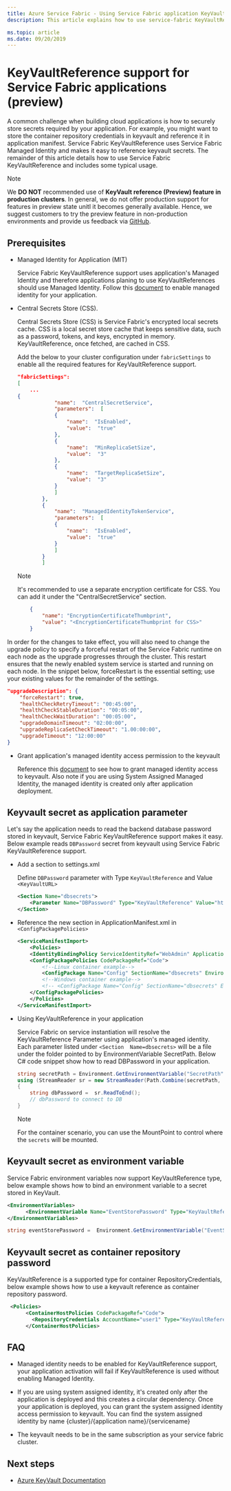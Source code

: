 ```yaml
---
title: Azure Service Fabric - Using Service Fabric application KeyVault references 
description: This article explains how to use service-fabric KeyVaultReference support for application secrets.

ms.topic: article
ms.date: 09/20/2019
---
```


#  KeyVaultReference support for Service Fabric applications (preview)

A common challenge when building cloud applications is how to securely store secrets required by your application. For example, you might want to store the container repository credentials in keyvault and reference it in application manifest. Service Fabric KeyVaultReference uses Service Fabric Managed Identity and makes it easy to reference keyvault secrets. The remainder of this article details how to use Service Fabric KeyVaultReference and includes some typical usage.

> [!NOTE]
> We **DO NOT** recommended use of **KeyVault reference (Preview) feature in production clusters**. In general, we do not offer production support for features in preview state unitl it becomes generally available. Hence, we suggest customers to try the preview feature in non-production environments and provide us feedback via [GitHub](https://github.com/microsoft/service-fabric/blob/master/CONTRIBUTING.md#open-an-issue).


## Prerequisites

- Managed Identity for Application (MIT)
    
    Service Fabric KeyVaultReference support uses application's Managed Identity and therefore applications planing to use KeyVaultReferences should use Managed Identity. Follow this [document](concepts-managed-identity.md) to enable managed identity for your application.

- Central Secrets Store (CSS).

    Central Secrets Store (CSS) is Service Fabric's encrypted local secrets cache. CSS is a local secret store cache that keeps sensitive data, such as a password, tokens, and keys, encrypted in memory. KeyVaultReference, once fetched, are cached in CSS.

    Add the below to your cluster configuration under `fabricSettings` to enable all the required features for KeyVaultReference support.

    ```json
    "fabricSettings": 
    [
        ...
    {
                "name":  "CentralSecretService",
                "parameters":  [
                {
                    "name":  "IsEnabled",
                    "value":  "true"
                },
                {
                    "name":  "MinReplicaSetSize",
                    "value":  "3"
                },
                {
                    "name":  "TargetReplicaSetSize",
                    "value":  "3"
                }
                ]
            },
            {
                "name":  "ManagedIdentityTokenService",
                "parameters":  [
                {
                    "name":  "IsEnabled",
                    "value":  "true"
                }
                ]
            }
            ]
    ```

    > [!NOTE] 
    > It's recommended to use a separate encryption certificate for CSS. You can add it under the "CentralSecretService" section.
    

    ```json
        {
            "name": "EncryptionCertificateThumbprint",
            "value": "<EncryptionCertificateThumbprint for CSS>"
        }
    ```
In order for the changes to take effect, you will also need to change the upgrade policy to specify a forceful restart of the Service Fabric runtime on each node as the upgrade progresses through the cluster. This restart ensures that the newly enabled system service is started and running on each node. In the snippet below, forceRestart is the essential setting; use your existing values for the remainder of the settings.
```json
"upgradeDescription": {
    "forceRestart": true,
    "healthCheckRetryTimeout": "00:45:00",
    "healthCheckStableDuration": "00:05:00",
    "healthCheckWaitDuration": "00:05:00",
    "upgradeDomainTimeout": "02:00:00",
    "upgradeReplicaSetCheckTimeout": "1.00:00:00",
    "upgradeTimeout": "12:00:00"
}
```
- Grant application's managed identity access permission to the keyvault

    Reference this [document](how-to-grant-access-other-resources.md) to see how to grant managed identity access to keyvault. Also note if you are using System Assigned Managed Identity, the managed identity is created only after application deployment.

## Keyvault secret as application parameter
Let's say the application needs to read the backend database password stored in keyvault, Service Fabric KeyVaultReference support makes it easy. Below example reads `DBPassword` secret from keyvault using Service Fabric KeyVaultReference support.

- Add a section to settings.xml

    Define `DBPassword` parameter with Type `KeyVaultReference` and Value `<KeyVaultURL>`

    ```xml
    <Section Name="dbsecrets">
        <Parameter Name="DBPassword" Type="KeyVaultReference" Value="https://vault200.vault.azure.net/secrets/dbpassword/8ec042bbe0ea4356b9b171588a8a1f32"/>
    </Section>
    ```
- Reference the new section in ApplicationManifest.xml in `<ConfigPackagePolicies>`

    ```xml
    <ServiceManifestImport>
        <Policies>
        <IdentityBindingPolicy ServiceIdentityRef="WebAdmin" ApplicationIdentityRef="ttkappuser" />
        <ConfigPackagePolicies CodePackageRef="Code">
            <!--Linux container example-->
            <ConfigPackage Name="Config" SectionName="dbsecrets" EnvironmentVariableName="SecretPath" MountPoint="/var/secrets"/>
            <!--Windows container example-->
            <!-- <ConfigPackage Name="Config" SectionName="dbsecrets" EnvironmentVariableName="SecretPath" MountPoint="C:\secrets"/> -->
        </ConfigPackagePolicies>
        </Policies>
    </ServiceManifestImport>
    ```

- Using KeyVaultReference in your application

    Service Fabric on service instantiation will resolve the KeyVaultReference Parameter using application's managed identity. Each parameter listed under `<Section  Name=dbsecrets>` will be a file under the folder pointed to by EnvironmentVariable SecretPath. Below C# code snippet show how to read DBPassword in your application.

    ```C#
    string secretPath = Environment.GetEnvironmentVariable("SecretPath");
    using (StreamReader sr = new StreamReader(Path.Combine(secretPath, "DBPassword"))) 
    {
        string dbPassword =  sr.ReadToEnd();
        // dbPassword to connect to DB
    }
    ```
    > [!NOTE] 
    > For the container scenario, you can use the MountPoint to control where the `secrets` will be mounted.

## Keyvault secret as environment variable

Service Fabric environment variables now support KeyVaultReference type, below example shows how to bind an environment variable to a secret stored in KeyVault.

```xml
<EnvironmentVariables>
      <EnvironmentVariable Name="EventStorePassword" Type="KeyVaultReference" Value="https://ttkvault.vault.azure.net/secrets/clustercert/e225bd97e203430d809740b47736b9b8"/>
</EnvironmentVariables>
```

```C#
string eventStorePassword =  Environment.GetEnvironmentVariable("EventStorePassword");
```
## Keyvault secret as container repository password
KeyVaultReference is a supported type for container RepositoryCredentials, below example shows how to use a keyvault 
reference as container repository password.
```xml
 <Policies>
      <ContainerHostPolicies CodePackageRef="Code">
        <RepositoryCredentials AccountName="user1" Type="KeyVaultReference" Password="https://ttkvault.vault.azure.net/secrets/containerpwd/e225bd97e203430d809740b47736b9b8"/>
      </ContainerHostPolicies>
```
## FAQ
- Managed identity needs to be enabled for KeyVaultReference support, your application activation will fail if KeyVaultReference is used without enabling Managed Identity.

- If you are using system assigned identity, it's created only after the application is deployed and this creates a circular dependency. Once your application is deployed, you can grant the system assigned identity access permission to keyvault. You can find the system assigned identity by name {cluster}/{application name}/{servicename}

- The keyvault needs to be in the same subscription as your service fabric cluster. 

## Next steps

* [Azure KeyVault Documentation](../key-vault/index.yml)
